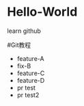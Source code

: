 # Hello-World
learn github

#Git教程

- feature-A
- fix-B
- feature-C
- feature-D
- pr test
- pr test2
